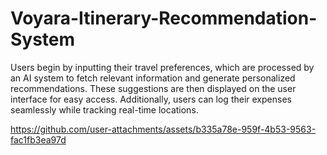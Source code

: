 # Voyara-Itinerary-Recommendation-System
Users begin by inputting their travel preferences, which are processed by an AI system to fetch relevant information and generate personalized recommendations. These suggestions are then displayed on the user interface for easy access. Additionally, users can log their expenses seamlessly while tracking real-time locations.


https://github.com/user-attachments/assets/b335a78e-959f-4b53-9563-fac1fb3ea97d

